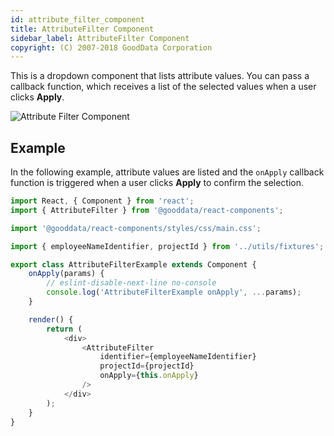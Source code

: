 ```yaml
---
id: attribute_filter_component
title: AttributeFilter Component
sidebar_label: AttributeFilter Component
copyright: (C) 2007-2018 GoodData Corporation
---
```


This is a dropdown component that lists attribute values. You can pass a callback function, which receives a list of the selected values when a user clicks **Apply**.

![Attribute Filter Component](assets/attribute_filter.png "Attribute Filter Component")

## Example

In the following example, attribute values are listed and the ```onApply``` callback function is triggered when a user clicks **Apply** to confirm the selection.

<!-- code from Examples: https://github.com/gooddata/gooddata-react-components/blob/master/examples/src/components/AttributeFilterExample.jsx -->

```javascript
import React, { Component } from 'react';
import { AttributeFilter } from '@gooddata/react-components';

import '@gooddata/react-components/styles/css/main.css';

import { employeeNameIdentifier, projectId } from '../utils/fixtures';

export class AttributeFilterExample extends Component {
    onApply(params) {
        // eslint-disable-next-line no-console
        console.log('AttributeFilterExample onApply', ...params);
    }

    render() {
        return (
            <div>
                <AttributeFilter
                    identifier={employeeNameIdentifier}
                    projectId={projectId}
                    onApply={this.onApply}
                />
            </div>
        );
    }
}
```
